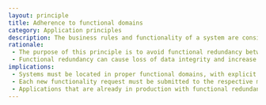 ```yaml
---
layout: principle
title: Adherence to functional domains
category: Application principles
description: The business rules and functionality of a system are consistent with the mission of that system. There is complete adherence to the functional domain in which the system is located.
rationale: 
 - The purpose of this principle is to avoid functional redundancy between systems.
 - Functional redundancy can cause loss of data integrity and increase maintenance costs related to the redundant business rule.
implications:
 - Systems must be located in proper functional domains, with explicit definition of the manager in charge of the functional domain.
 - Each new functionality request must be submitted to the respective manager.
 - Applications that are already in production with functional redundancy should be replaced entirely or partially in a timely manner. The functional redundancy of such applications must not be promoted.
---
```

